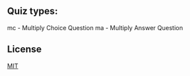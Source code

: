 


## Quiz types:

mc - Multiply Choice Question
ma - Multiply Answer Question


## License

[MIT](https://github.com/atom/atom/blob/master/LICENSE.md)
